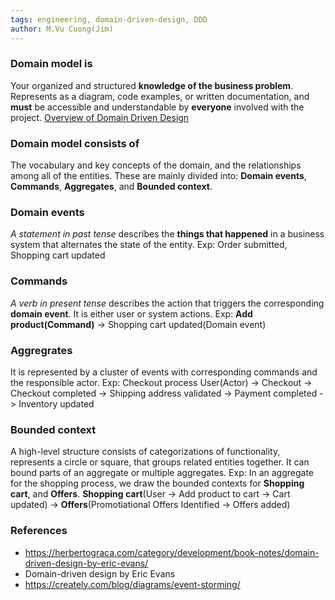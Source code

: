 ```yaml
---
tags: engineering, domain-driven-design, DDD
author: M.Vu Cuong(Jim)
---
```

### Domain model is
Your organized and structured **knowledge of the business problem**. Represents as a diagram, code examples, or written documentation, and **must** be accessible and understandable by **everyone** involved with the project.
[Overview of Domain Driven Design](https://github.com/dwarvesf/brain/blob/master/Engineering/Overview%20of%20Domain%20Driven%20Design.md)
### Domain model consists of
The vocabulary and key concepts of the domain, and the relationships among all of the entities.
These are mainly divided into: **Domain events**, **Commands**, **Aggregates**, and **Bounded context**.
### Domain events
*A statement in past tense* describes the **things that happened** in a business system that alternates the state of the entity.
Exp: Order submitted, Shopping cart updated
### Commands
*A verb in present tense* describes the action that triggers the corresponding **domain event**. It is either user or system actions.
Exp: **Add product(Command)** -> Shopping cart updated(Domain event)
### Aggregrates
It is represented by a cluster of events with corresponding commands and the responsible actor.
Exp: Checkout process
User(Actor) ->  Checkout -> Checkout completed -> Shipping address validated -> Payment completed -> Inventory updated
### Bounded context
A high-level structure consists of categorizations of functionality, represents a circle or square, that groups related entities together. It can bound parts of an aggregate or multiple aggregates.
Exp: In an aggregate for the shopping process,  we draw the bounded contexts for **Shopping cart**, and **Offers**.
**Shopping cart**(User -> Add product to cart -> Cart updated) -> **Offers**(Promotiational Offers Identified -> Offers added)
### References
- https://herbertograca.com/category/development/book-notes/domain-driven-design-by-eric-evans/
- Domain-driven design by Eric Evans
- https://creately.com/blog/diagrams/event-storming/